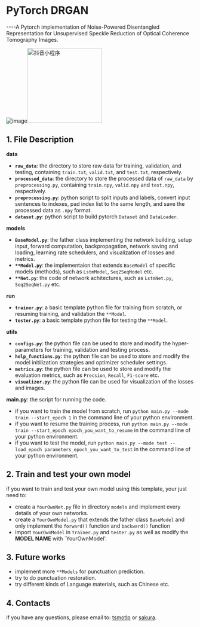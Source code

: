# PyTorch DRGAN
----A Pytorch implementation of Noise-Powered Disentangled Representation for Unsupervised Speckle Reduction of Optical Coherence Tomography Images.

![image](https://github.com/tsmotlp/DRGAN/blob/main/images/Fig1.png)<img src="github.com/tsmotlp/DRGAN/blob/main/images/Fig1.png" width="200" height="200" alt="抖音小程序"/>

## 1. File Description
**data**
* **`raw_data`**: the directory to store raw data for training, validation, and testing, containing `train.txt`, `valid.txt`, and `test.txt`, respectively.
* **`processed_data`**: the directory to store the processed data of `raw_data` by `preprocessing.py`, containing `train.npy`, `valid.npy` and `test.npy`, respectively.
* **`preprocessing.py`**: python script to split inputs and labels, convert input sentences to indexes, pad index list to the same length, and save the processed data as `.npy` format.
* **`dataset.py`**: python script to build pytorch `Dataset` and `DataLoader`.

**models**
* **`BaseModel.py`**: the father class implementing the network building, setup input, forward computation, backpropagation, network saving and loading, learning rate schedulers, and visualization of losses and metrics.
* **`**Model.py`**: the implementaion that extends `BaseModel` of specific models (methods), such as `LstmModel`, `Seq2SeqModel` etc.
* **`**Net.py`**: the code of network achitectures, such as `LstmNet.py`, `Seq2SeqNet.py` etc.

**run**
* **`trainer.py`**: a basic template python file for training from scratch, or resuming training, and validation the `**Model`.
* **`tester.py`**: a basic template python file for testing the `**Model`.

**utils**
* **`configs.py`**: the python file can be used to store and modify the hyper-parameters for training, validation and testing process.
* **`help_functions.py`**: the python file can be used to store and modify the model initilization strategies and optimizer scheduler settings.
* **`metrics.py`**: the python file can be used to store and modify the evaluation metrics, such as `Precsion`, `Recall`, `F1-score` etc.
* **`visualizer.py`**: the python file can be used for visualization of the losses and images.

**main.py**: the script for running the code.
* if you want to train the model from scratch, run `python main.py --mode train --start_epoch 1` in the command line of your python environment.
* if you want to resume the training process, run `python main.py --mode train --start_epoch epoch_you_want_to_resume` in the command line of your python environment.
* if you want to test the model, run `python main.py --mode test --load_epoch parameters_epoch_you_want_to_test` in the command line of your python environment.

## 2. Train and test your own model
if you want to train and test your own model using this template, your just need to:
* create a `YourOwnNet.py` file in directory `models` and implement every details of your own networks.
* create a  `YourOwnModel.py` that extends the father class `BaseModel` and only implement the `forward()` function and `backward()` function 
* import `YourOwnModel` in `trainer.py` and `tester.py` as well as modify the **MODEL NAME** with `YourOwnModel'.

## 3. Future works
* implement more `**Models` for punctuation prediction.
* try to do punctuation restoration.
* try different kinds of Language materials, such as Chinese etc.

## 4. Contacts
if you have any questions, please email to: [tsmotlp](tsmotlp@163.com) or [sakura](tsmotlp@163.com).
